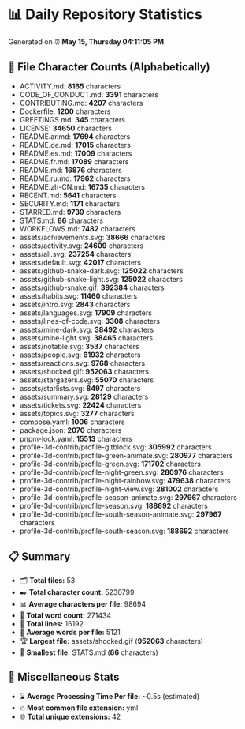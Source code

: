 # 📊 Daily Repository Statistics
Generated on ⏰ **May 15, Thursday 04:11:05 PM**

## 📂 File Character Counts (Alphabetically)
- ACTIVITY.md: **8165** characters
- CODE_OF_CONDUCT.md: **3391** characters
- CONTRIBUTING.md: **4207** characters
- Dockerfile: **1200** characters
- GREETINGS.md: **345** characters
- LICENSE: **34650** characters
- README.ar.md: **17694** characters
- README.de.md: **17015** characters
- README.es.md: **17009** characters
- README.fr.md: **17089** characters
- README.md: **16876** characters
- README.ru.md: **17962** characters
- README.zh-CN.md: **16735** characters
- RECENT.md: **5641** characters
- SECURITY.md: **1171** characters
- STARRED.md: **9739** characters
- STATS.md: **86** characters
- WORKFLOWS.md: **7482** characters
- assets/achievements.svg: **38666** characters
- assets/activity.svg: **24609** characters
- assets/all.svg: **237254** characters
- assets/default.svg: **42017** characters
- assets/github-snake-dark.svg: **125022** characters
- assets/github-snake-light.svg: **125022** characters
- assets/github-snake.gif: **392384** characters
- assets/habits.svg: **11460** characters
- assets/intro.svg: **2843** characters
- assets/languages.svg: **17909** characters
- assets/lines-of-code.svg: **3308** characters
- assets/mine-dark.svg: **38492** characters
- assets/mine-light.svg: **38465** characters
- assets/notable.svg: **3537** characters
- assets/people.svg: **61932** characters
- assets/reactions.svg: **9768** characters
- assets/shocked.gif: **952063** characters
- assets/stargazers.svg: **55070** characters
- assets/starlists.svg: **8497** characters
- assets/summary.svg: **28129** characters
- assets/tickets.svg: **22424** characters
- assets/topics.svg: **3277** characters
- compose.yaml: **1006** characters
- package.json: **2070** characters
- pnpm-lock.yaml: **15513** characters
- profile-3d-contrib/profile-gitblock.svg: **305992** characters
- profile-3d-contrib/profile-green-animate.svg: **280977** characters
- profile-3d-contrib/profile-green.svg: **171702** characters
- profile-3d-contrib/profile-night-green.svg: **280976** characters
- profile-3d-contrib/profile-night-rainbow.svg: **479638** characters
- profile-3d-contrib/profile-night-view.svg: **281002** characters
- profile-3d-contrib/profile-season-animate.svg: **297967** characters
- profile-3d-contrib/profile-season.svg: **188692** characters
- profile-3d-contrib/profile-south-season-animate.svg: **297967** characters
- profile-3d-contrib/profile-south-season.svg: **188692** characters

## 📋 Summary
- 🗂️ **Total files:** 53
- ✒️ **Total character count:** 5230799
- 📊 **Average characters per file:** 98694
- 📝 **Total word count:** 271434
- 🧾 **Total lines:** 16192
- 📐 **Average words per file:** 5121
- 🏆 **Largest file:** assets/shocked.gif (**952063** characters)
- 🥉 **Smallest file:** STATS.md (**86** characters)

## 🌟 Miscellaneous Stats
- ⌛ **Average Processing Time Per file:** ~0.5s (estimated)
- 🔥 **Most common file extension:** yml
- 🌐 **Total unique extensions:** 42
